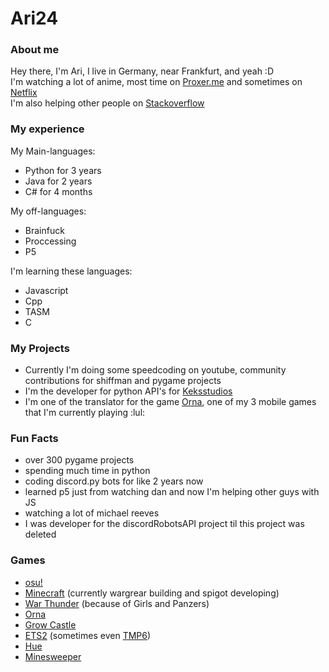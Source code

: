 # Ari24
### About me

Hey there, I'm Ari, I live in Germany, near Frankfurt, and yeah :D  
I'm watching a lot of anime, most time on [Proxer.me](https://proxer.me/) and sometimes on [Netflix](https://www.netflix.com/)  
I'm also helping other people on [Stackoverflow](https://stackoverflow.com/users/13444275/ari24)  

### My experience

My Main-languages:
 - Python for 3 years
 - Java for 2 years
 - C# for 4 months

My off-languages:
 - Brainfuck
 - Proccessing
 - P5

I'm learning these languages:
 - Javascript
 - Cpp
 - TASM
 - C

### My Projects

 - Currently I'm doing some speedcoding on youtube, community contributions for shiffman and pygame projects  
 - I'm the developer for python API's for [Keksstudios](insertURL)
 - I'm one of the translator for the game [Orna](https://playorna.com/), one of my 3 mobile games that I'm currently playing :lul:

### Fun Facts
 - over 300 pygame projects
 - spending much time in python
 - coding discord.py bots for like 2 years now
 - learned p5 just from watching dan and now I'm helping other guys with JS
 - watching a lot of michael reeves
 - I was developer for the discordRobotsAPI project til this project was deleted
 
 ### Games
  - [osu!](https://osu.ppy.sh/home)
  - [Minecraft](https://www.minecraft.net/) (currently wargrear building and spigot developing)
  - [War Thunder](https://warthunder.com/) (because of Girls and Panzers)
  - [Orna](https://playorna.com/)
  - [Grow Castle](https://play.google.com/store/apps/details?id=com.raongames.growcastle&hl=de)
  - [ETS2](https://eurotrucksimulator2.de/) (sometimes even [TMP6](https://truckersmp.com/))
  - [Hue](https://store.steampowered.com/app/383270/Hue/)
  - [Minesweeper](https://de.wikipedia.org/wiki/Minesweeper)
